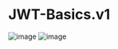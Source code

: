 # JWT-Basics.v1
![image](https://user-images.githubusercontent.com/107072477/231723800-5ff869ed-8df3-4627-935a-dc184db9bc58.png)
![image](https://user-images.githubusercontent.com/107072477/231737809-42993775-3a61-46c3-9e54-60e2be2f5f25.png)

